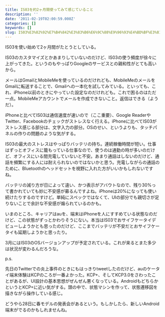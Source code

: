 ```yaml
---
title: IS03を約2ヶ月間使ってみて感じていること
description: ''
date: '2011-02-19T02:00:59.000Z'
categories: []
keywords: []
slug: IS03%E3%82%92%E7%B4%842%E3%83%B6%E6%9C%88%E9%96%93%E4%BD%BF%E3%81%A3%E3%81%A6%E3%81%BF%E3%81%A6%E6%84%9F%E3%81%98%E3%81%A6%E3%81%84%E3%82%8B%E3%81%...
---
```

IS03を使い始めて2ヶ月間がたとうとしている。

IS03のカスタマイズとかあまりしていないのだけど、IS03の使う頻度が徐々に上がってきた。というのもやっぱりGoogleのサービスとの親和性がとても高いから。

メールはGmailとMobileMeを使っているのだけれども、MobileMeのメールをGmailに転送することで、Gmailへの一本化を試してみている。といっても、これ、iPhone以前のときにやっていた設定なのだけれども。これで困るのはただ一点。MobileMeアカウントでメールを作成できないこと。返信はできる（ようだ）。

iPhoneと比べてIS03は通信速度が速いので（ここ重要）、Google ReaderやTwitter、Facebookのチェックがストレスなく行える。iPhoneに比べてIS03がストレス感じる部分は、文字入力の部分。OSのせい、というよりも、タッチパネルの作りの問題のような気がする。

IS03の最大のストレスはやっぱりバッテリの持ち。連続稼働時間が短い。仕事はずっとオフィスに籠もっている仕事なので、使うのは通勤の時が多いのだけど、オフィスにいる間充電していないと不安。あまり通話はしないのだけど、通話を頻繁にする人には耐えられないのではないかと思う。充電しながらの通話のために、Bluetoothのヘッドセットを視野に入れた方がいいかもしれないですね。

バッテリの減り方が日によって違い、かつ表示がアバウトなので、残り30%って書かれていても妙に不安感が募るんですよね。iPhoneは20%になっても使い続けたりするのですけど。単純にスペックではなくて、UIの部分でも親切さが足りないことで余計な不安感が煽られているのかも。

いまのところ、キャリアはauを、端末はiPhoneを人にすすめている状態なのだけど、この状態がずっとかわりそうにない。本当はIS03でおサイフケータイデビューしようかとも思ったのだけど、ここまでバッテリが不安だとおサイフケータイも延期しようかと思ったり。

3月にはIS03のOSバージョンアップが予定されている。これが来るとまた多少は状況が変わるんだろうな。

p.s.

先日のTwitterでの炎上事件のときにもはっきりtweetしたのだけど、auのケータイ端末体験はKCPのころが一番よかった。KCP+、そしてKCP3.0をさわったことがあるが、UI設計の基本思想がぜんぜん悪くなっている。AndroidもどちらかというとKCP+に近い気がする。頭の中で、状態マシンを作って、状態遷移図を描きながら操作している感じ。

どうやら28日に春モデルの発表会があるという。もしかしたら、新しいAndroid端末がでるのかもしれませんね。